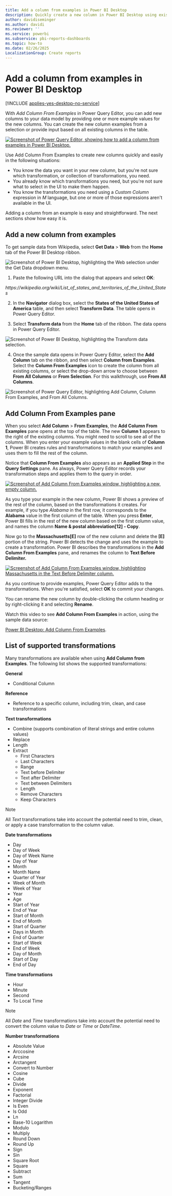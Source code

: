 ```yaml
---
title: Add a column from examples in Power BI Desktop
description: Quickly create a new column in Power BI Desktop using existing columns as examples.
author: davidiseminger
ms.author: davidi
ms.reviewer: ''
ms.service: powerbi
ms.subservice: pbi-reports-dashboards
ms.topic: how-to
ms.date: 02/26/2025
LocalizationGroup: Create reports
---
```

# Add a column from examples in Power BI Desktop

[!INCLUDE [applies-yes-desktop-no-service](../includes/applies-yes-desktop-no-service.md)]

With *Add Column From Examples* in Power Query Editor, you can add new columns to your data model by providing one or more example values for the new columns. You can create the new column examples from a selection or provide input based on all existing columns in the table.

[![Screenshot of Power Query Editor, showing how to add a column from examples in Power BI Desktop.](media/desktop-add-column-from-example/add-column-from-example_01.png)](media/desktop-add-column-from-example/add-column-from-example_01.png#lightbox)

Use Add Column From Examples to create new columns quickly and easily in the following situations:

- You know the data you want in your new column, but you're not sure which transformation, or collection of transformations, you need.
- You already know which transformations you need, but you're not sure what to select in the UI to make them happen.
- You know the transformations you need using a *Custom Column* expression in *M* language, but one or more of those expressions aren't available in the UI.

Adding a column from an example is easy and straightforward. The next sections show how easy it is.

## Add a new column from examples

To get sample data from Wikipedia, select **Get Data** > **Web** from the **Home** tab of the Power BI Desktop ribbon.

![Screenshot of Power BI Desktop, highlighting the Web selection under the Get Data dropdown menu.](media/desktop-add-column-from-example/add-column-from-example_02.png)

1. Paste the following URL into the dialog that appears and select **OK**:

*https:\//wikipedia.org/wiki/List_of_states_and_territories_of_the_United_States*

2. In the **Navigator** dialog box, select the **States of the United States of America** table, and then select **Transform Data**. The table opens in Power Query Editor.

3. Select **Transform data** from the **Home** tab of the ribbon. The data opens in Power Query Editor.

![Screenshot of Power BI Desktop, highlighting the Transform data selection.](media/desktop-add-column-from-example/add-column-from-example_05.png)

4. Once the sample data opens in Power Query Editor, select the **Add Column** tab on the ribbon, and then select **Column from Examples**. Select the **Column From Examples** icon to create the column from all existing columns, or select the drop-down arrow to choose between **From All Columns** or **From Selection**. For this walkthrough, use **From All Columns**.

![Screenshot of Power Query Editor, highlighting Add Column, Column From Examples, and From All Columns.](media/desktop-add-column-from-example/add-column-from-example_03.png)

## Add Column From Examples pane
When you select **Add Column** > **From Examples**, the **Add Column From Examples** pane opens at the top of the table. The new **Column 1** appears to the right of the existing columns. You might need to scroll to see all of the columns. When you enter your example values in the blank cells of **Column 1**, Power BI creates rules and transformations to match your examples and uses them to fill the rest of the column.

Notice that **Column From Examples** also appears as an **Applied Step** in the **Query Settings** pane. As always, Power Query Editor records your transformation steps and applies them to the query in order.

[![Screenshot of Add Column From Examples window, highlighting a new, empty column.](media/desktop-add-column-from-example/add-column-from-example_04.png)](media/desktop-add-column-from-example/add-column-from-example_04.png#lightbox)

As you type your example in the new column, Power BI shows a preview of the rest of the column, based on the transformations it creates. For example, if you type *Alabama* in the first row, it corresponds to the **Alabama** value in the first column of the table. When you press **Enter**, Power BI fills in the rest of the new column based on the first column value, and names the column **Name & postal abbreviation[12] - Copy**.

Now go to the **Massachusetts[E]** row of the new column and delete the **[E]** portion of the string. Power BI detects the change and uses the example to create a transformation. Power BI describes the transformations in the **Add Column From Examples** pane, and renames the column to **Text Before Delimiter.**

[![Screenshot of Add Column From Examples window, highlighting Massachusetts in the Text Before Delimiter column.](media/desktop-add-column-from-example/add-column-from-example_06.png)](media/desktop-add-column-from-example/add-column-from-example_06.png#lightbox)

As you continue to provide examples, Power Query Editor adds to the transformations. When you're satisfied, select **OK** to commit your changes.

You can rename the new column by double-clicking the column heading or by right-clicking it and selecting **Rename**.

Watch this video to see **Add Column From Examples** in action, using the sample data source:

[Power BI Desktop: Add Column From Examples](https://www.youtube.com/watch?v=-ykbVW9wQfw).

## List of supported transformations
Many transformations are available when using **Add Column from Examples**. The following list shows the supported transformations:

**General**

- Conditional Column

**Reference**
  
- Reference to a specific column, including trim, clean, and case transformations

**Text transformations**

- Combine (supports combination of literal strings and entire column values)
- Replace
- Length
- Extract
  - First Characters
  - Last Characters
  - Range
  - Text before Delimiter
  - Text after Delimiter
  - Text between Delimiters
  - Length
  - Remove Characters
  - Keep Characters

> [!NOTE]
> All *Text* transformations take into account the potential need to trim, clean, or apply a case transformation to the column value.

**Date transformations**

- Day
- Day of Week
- Day of Week Name
- Day of Year
- Month
- Month Name
- Quarter of Year
- Week of Month
- Week of Year
- Year
- Age
- Start of Year
- End of Year
- Start of Month
- End of Month
- Start of Quarter
- Days in Month
- End of Quarter
- Start of Week
- End of Week
- Day of Month
- Start of Day
- End of Day

**Time transformations**

- Hour
- Minute
- Second  
- To Local Time

> [!NOTE]
> All *Date* and *Time* transformations take into account the potential need to convert the column value to *Date* or *Time* or *DateTime*.

**Number transformations** 

- Absolute Value
- Arccosine
- Arcsine
- Arctangent
- Convert to Number
- Cosine
- Cube
- Divide
- Exponent
- Factorial
- Integer Divide
- Is Even
- Is Odd
- Ln
- Base-10 Logarithm
- Modulo
- Multiply
- Round Down
- Round Up
- Sign
- Sin
- Square Root
- Square
- Subtract
- Sum
- Tangent
- Bucketing/Ranges
